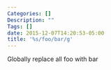 ```yaml
---
Categories: []
Description: ""
Tags: []
date: 2015-12-07T14:20:53-05:00
title: '%s/foo/bar/g'
---
```

Globally replace all foo with bar

